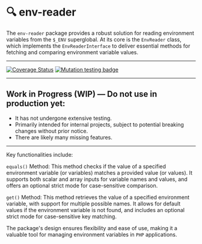 # 🔍 env-reader

The `env-reader` package provides a robust solution for reading environment variables from the `$_ENV` superglobal. At its core is the `EnvReader` class, which implements the `EnvReaderInterface` to deliver essential methods for fetching and comparing environment variable values.

---

[![Coverage Status](https://coveralls.io/repos/github/kristos80/env-reader/badge.svg?branch=master)](https://coveralls.io/github/kristos80/env-reader?branch=master) 
[![Mutation testing badge](https://img.shields.io/endpoint?style=flat&url=https%3A%2F%2Fbadge-api.stryker-mutator.io%2Fgithub.com%2Fkristos80%2Fenv-reader%2Fmaster)](https://dashboard.stryker-mutator.io/reports/github.com/kristos80/env-reader/master)

---

## Work in Progress (WIP) — Do not use in production yet: ##

- It has not undergone extensive testing.
- Primarily intended for internal projects, subject to potential breaking changes without prior notice.
- There are likely many missing features.

---

Key functionalities include:

`equals()` Method: This method checks if the value of a specified environment variable (or variables) matches a provided value (or values). It supports both scalar and array inputs for variable names and values, and offers an optional strict mode for case-sensitive comparison.

`get()` Method: This method retrieves the value of a specified environment variable, with support for multiple possible names. It allows for default values if the environment variable is not found, and includes an optional strict mode for case-sensitive key matching.

The package's design ensures flexibility and ease of use, making it a valuable tool for managing environment variables in `PHP` applications.
